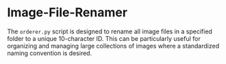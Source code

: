 # Image-File-Renamer
The `orderer.py` script is designed to rename all image files in a specified folder to a unique 10-character ID. This can be particularly useful for organizing and managing large collections of images where a standardized naming convention is desired.
